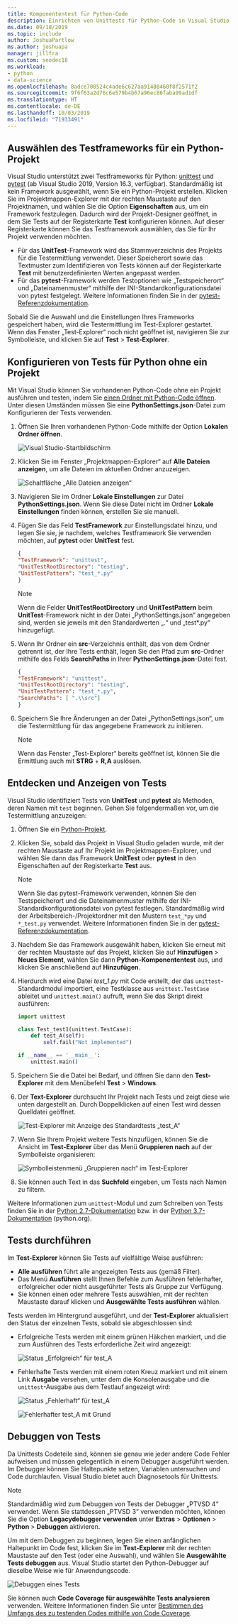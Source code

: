 ```yaml
---
title: Komponententest für Python-Code
description: Einrichten von Unittests für Python-Code in Visual Studio, um die Features des Test-Explorers zum Ermitteln, Ausführen und Debuggen von Tests in vollem Umfang zu nutzen.
ms.date: 09/18/2019
ms.topic: include
author: JoshuaPartlow
ms.author: joshuapa
manager: jillfra
ms.custom: seodec18
ms.workload:
- python
- data-science
ms.openlocfilehash: 8adce700524c4ade6c627aa91480460f8f2571f2
ms.sourcegitcommit: 9f6f63a2d76c6e579b4b67a96ec86faba99ad1df
ms.translationtype: HT
ms.contentlocale: de-DE
ms.lasthandoff: 10/03/2019
ms.locfileid: "71933491"
---
```

## <a name="select-the-test-framework-for-a-python-project"></a>Auswählen des Testframeworks für ein Python-Projekt

Visual Studio unterstützt zwei Testframeworks für Python: [unittest](https://docs.python.org/3/library/unittest.html) und [pytest](https://pytest.org/en/latest/) (ab Visual Studio 2019, Version 16.3, verfügbar). Standardmäßig ist kein Framework ausgewählt, wenn Sie ein Python-Projekt erstellen. Klicken Sie im Projektmappen-Explorer mit der rechten Maustaste auf den Projektnamen, und wählen Sie die Option **Eigenschaften** aus, um ein Framework festzulegen. Dadurch wird der Projekt-Designer geöffnet, in dem Sie Tests auf der Registerkarte **Test** konfigurieren können. Auf dieser Registerkarte können Sie das Testframework auswählen, das Sie für Ihr Projekt verwenden möchten. 

* Für das **UnitTest**-Framework wird das Stammverzeichnis des Projekts für die Testermittlung verwendet. Dieser Speicherort sowie das Textmuster zum Identifizieren von Tests können auf der Registerkarte **Test** mit benutzerdefinierten Werten angepasst werden.
* Für das **pytest**-Framework werden Testoptionen wie „Testspeicherort“ und „Dateinamenmuster“ mithilfe der INI-Standardkonfigurationsdatei von pytest festgelegt. Weitere Informationen finden Sie in der [pytest-Referenzdokumentation](https://docs.pytest.org/en/latest/reference.html#ini-options-ref).

Sobald Sie die Auswahl und die Einstellungen Ihres Frameworks gespeichert haben, wird die Testermittlung im Test-Explorer gestartet. Wenn das Fenster „Test-Explorer“ noch nicht geöffnet ist, navigieren Sie zur Symbolleiste, und klicken Sie auf **Test** > **Test-Explorer**.

## <a name="configure-testing-for-python-without-a-project"></a>Konfigurieren von Tests für Python ohne ein Projekt
Mit Visual Studio können Sie vorhandenen Python-Code ohne ein Projekt ausführen und testen, indem Sie [einen Ordner mit Python-Code öffnen](../../quickstart-05-python-visual-studio-open-folder.md). Unter diesen Umständen müssen Sie eine **PythonSettings.json**-Datei zum Konfigurieren der Tests verwenden. 
1. Öffnen Sie Ihren vorhandenen Python-Code mithilfe der Option **Lokalen Ordner öffnen**. 

   ![Visual Studio-Startbildschirm](../../media/quickstart-open-folder/01-open-local-folder.png)

1. Klicken Sie im Fenster „Projektmappen-Explorer“ auf **Alle Dateien anzeigen**, um alle Dateien im aktuellen Ordner anzuzeigen.

   ![Schaltfläche „Alle Dateien anzeigen“](../../media/unit-test-show-files.png)

1. Navigieren Sie im Ordner **Lokale Einstellungen** zur Datei **PythonSettings.json**. Wenn Sie diese Datei nicht im Ordner **Lokale Einstellungen** finden können, erstellen Sie sie manuell.
   
1. Fügen Sie das Feld **TestFramework** zur Einstellungsdatei hinzu, und legen Sie sie, je nachdem, welches Testframework Sie verwenden möchten, auf **pytest** oder **UnitTest** fest.

    ```json
    {
    "TestFramework": "unittest",
    "UnitTestRootDirectory": "testing",
    "UnitTestPattern": "test_*.py"
    }
    ```

    > [!Note]
    > Wenn die Felder **UnitTestRootDirectory** und **UnitTestPattern** beim **UnitTest**-Framework nicht in der Datei „PythonSettings.json“ angegeben sind, werden sie jeweils mit den Standardwerten „.“ und „test*.py“ hinzugefügt.

1. Wenn Ihr Ordner ein **src**-Verzeichnis enthält, das von dem Ordner getrennt ist, der Ihre Tests enthält, legen Sie den Pfad zum **src**-Ordner mithilfe des Felds **SearchPaths** in Ihrer **PythonSettings.json**-Datei fest.

    ```json
    {
    "TestFramework": "unittest",
    "UnitTestRootDirectory": "testing",
    "UnitTestPattern": "test_*.py",
    "SearchPaths": [ ".\\src"]
    }
    ```

1. Speichern Sie Ihre Änderungen an der Datei „PythonSettings.json“, um die Testermittlung für das angegebene Framework zu initiieren. 
   > [!Note]
   > Wenn das Fenster „Test-Explorer“ bereits geöffnet ist, können Sie die Ermittlung auch mit **STRG** + **R,A** auslösen.

## <a name="discover-and-view-tests"></a>Entdecken und Anzeigen von Tests

Visual Studio identifiziert Tests von **UnitTest** und **pytest** als Methoden, deren Namen mit `test` beginnen. Gehen Sie folgendermaßen vor, um die Testermittlung anzuzeigen:

1. Öffnen Sie ein [Python-Projekt](../../managing-python-projects-in-visual-studio.md).

1. Klicken Sie, sobald das Projekt in Visual Studio geladen wurde, mit der rechten Maustaste auf Ihr Projekt im Projektmappen-Explorer, und wählen Sie dann das Framework **UnitTest** oder **pytest** in den Eigenschaften auf der Registerkarte **Test** aus.
   > [!Note]
   > Wenn Sie das pytest-Framework verwenden, können Sie den Testspeicherort und die Dateinamenmuster mithilfe der INI-Standardkonfigurationsdatei von pytest festlegen. Standardmäßig wird der Arbeitsbereich-/Projektordner mit den Mustern `test_*py` und `*_test.py` verwendet. Weitere Informationen finden Sie in der [pytest-Referenzdokumentation](https://docs.pytest.org/en/latest/reference.html#ini-options-ref).

1. Nachdem Sie das Framework ausgewählt haben, klicken Sie erneut mit der rechten Maustaste auf das Projekt, klicken Sie auf **Hinzufügen** > **Neues Element**, wählen Sie dann **Python-Komponententest** aus, und klicken Sie anschließend auf **Hinzufügen**.

1. Hierdurch wird eine Datei *test_1.py* mit Code erstellt, der das `unittest`-Standardmodul importiert, eine Testklasse aus `unittest.TestCase` ableitet und `unittest.main()` aufruft, wenn Sie das Skript direkt ausführen:

    ```python
    import unittest

    class Test_test1(unittest.TestCase):
        def test_A(self):
            self.fail("Not implemented")

    if __name__ == '__main__':
        unittest.main()
    ```

1. Speichern Sie die Datei bei Bedarf, und öffnen Sie dann den **Test-Explorer** mit dem Menübefehl **Test** > **Windows**.

1. Der **Text-Explorer** durchsucht Ihr Projekt nach Tests und zeigt diese wie unten dargestellt an. Durch Doppelklicken auf einen Test wird dessen Quelldatei geöffnet.

    ![Test-Explorer mit Anzeige des Standardtests „test_A“](../../media/unit-test-a-2.png) 

1. Wenn Sie Ihrem Projekt weitere Tests hinzufügen, können Sie die Ansicht im **Test-Explorer** über das Menü **Gruppieren nach** auf der Symbolleiste organisieren:

    ![Symbolleistenmenü „Gruppieren nach“ im Test-Explorer](../../media/unit-test-group-menu-2.png) 

1. Sie können auch Text in das **Suchfeld** eingeben, um Tests nach Namen zu filtern.

Weitere Informationen zum `unittest`-Modul und zum Schreiben von Tests finden Sie in der [Python 2.7-Dokumentation](https://docs.python.org/2/library/unittest.html) bzw. in der [Python 3.7-Dokumentation](https://docs.python.org/3/library/unittest.html) (python.org).

## <a name="run-tests"></a>Tests durchführen

Im **Test-Explorer** können Sie Tests auf vielfältige Weise ausführen:

- **Alle ausführen** führt alle angezeigten Tests aus (gemäß Filter).
- Das Menü **Ausführen** stellt Ihnen Befehle zum Ausführen fehlerhafter, erfolgreicher oder nicht ausgeführter Tests als Gruppe zur Verfügung.
- Sie können einen oder mehrere Tests auswählen, mit der rechten Maustaste darauf klicken und **Ausgewählte Tests ausführen** wählen.

Tests werden im Hintergrund ausgeführt, und der **Test-Explorer** aktualisiert den Status der einzelnen Tests, sobald sie abgeschlossen sind:

- Erfolgreiche Tests werden mit einem grünen Häkchen markiert, und die zum Ausführen des Tests erforderliche Zeit wird angezeigt:

    ![Status „Erfolgreich“ für test_A](../../media/unit-test-A-pass.png)

- Fehlerhafte Tests werden mit einem roten Kreuz markiert und mit einem Link **Ausgabe** versehen, unter dem die Konsolenausgabe und die `unittest`-Ausgabe aus dem Testlauf angezeigt wird:

    ![Status „Fehlerhaft“ für test_A](../../media/unit-test-A-fail.png)

    ![Fehlerhafter test_A mit Grund](../../media/unit-test-A-fail-reason.png)

## <a name="debug-tests"></a>Debuggen von Tests

Da Unittests Codeteile sind, können sie genau wie jeder andere Code Fehler aufweisen und müssen gelegentlich in einem Debugger ausgeführt werden. Im Debugger können Sie Haltepunkte setzen, Variablen untersuchen und Code durchlaufen. Visual Studio bietet auch Diagnosetools für Unittests.

> [!Note]
> Standardmäßig wird zum Debuggen von Tests der Debugger „PTVSD 4“ verwendet. Wenn Sie stattdessen „PTVSD 3“ verwenden möchten, können Sie die Option **Legacydebugger verwenden** unter **Extras** > **Optionen** > **Python** > **Debuggen** aktivieren. 

Um mit dem Debuggen zu beginnen, legen Sie einen anfänglichen Haltepunkt im Code fest, klicken Sie im **Test-Explorer** mit der rechten Maustaste auf den Test (oder eine Auswahl), und wählen Sie **Ausgewählte Tests debuggen** aus. Visual Studio startet den Python-Debugger auf dieselbe Weise wie für Anwendungscode.

![Debuggen eines Tests](../../media/unit-test-debugging.png)

Sie können auch **Code Coverage für ausgewählte Tests analysieren** verwenden. Weitere Informationen finden Sie unter [Bestimmen des Umfangs des zu testenden Codes mithilfe von Code Coverage](../../../test/using-code-coverage-to-determine-how-much-code-is-being-tested.md).

